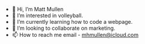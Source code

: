 - 👋 Hi, I’m Matt Mullen
- 👀 I’m interested in volleyball.
- 🌱 I’m currently learning how to code a webpage.
- 💞️ I’m looking to collaborate on marketing.
- 📫 How to reach me email - mhmullen@icloud.com

<!---
MMullen4/MMullen4 is a ✨ special ✨ repository because its `README.md` (this file) appears on your GitHub profile.
You can click the Preview link to take a look at your changes.
--->
